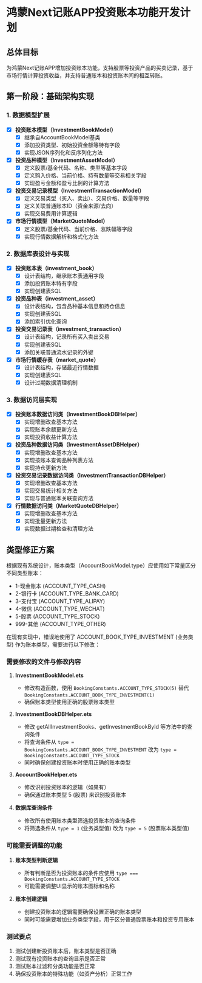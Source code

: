 # 鸿蒙Next记账APP投资账本功能开发计划

## 总体目标

为鸿蒙Next记账APP增加投资账本功能，支持股票等投资产品的买卖记录，基于市场行情计算投资收益，并支持普通账本和投资账本间的相互转账。

## 第一阶段：基础架构实现

### 1. 数据模型扩展

- [x] **投资账本模型（InvestmentBookModel）**
  - [x] 继承自AccountBookModel基类
  - [x] 添加投资类型、初始投资金额等特有字段
  - [x] 实现JSON序列化和反序列化方法

- [x] **投资品种模型（InvestmentAssetModel）**
  - [x] 定义股票/基金代码、名称、类型等基本字段
  - [x] 定义购入价格、当前价格、持有数量等交易相关字段
  - [x] 实现盈亏金额和盈亏比例的计算方法

- [x] **投资交易记录模型（InvestmentTransactionModel）**
  - [x] 定义交易类型（买入、卖出）、交易价格、数量等字段
  - [x] 定义关联普通账本ID（资金来源/去向）
  - [x] 实现交易费用计算逻辑

- [x] **市场行情模型（MarketQuoteModel）**
  - [x] 定义股票/基金代码、当前价格、涨跌幅等字段
  - [x] 实现行情数据解析和格式化方法

### 2. 数据库表设计与实现

- [x] **投资账本表（investment_book）**
  - [x] 设计表结构，继承账本表通用字段
  - [x] 添加投资账本特有字段
  - [x] 实现创建表SQL

- [x] **投资品种表（investment_asset）**
  - [x] 设计表结构，包含品种基本信息和持仓信息
  - [x] 实现创建表SQL
  - [x] 添加索引优化查询

- [x] **投资交易记录表（investment_transaction）**
  - [x] 设计表结构，记录所有买入卖出交易
  - [x] 实现创建表SQL
  - [x] 添加关联普通流水记录的外键

- [x] **市场行情缓存表（market_quote）**
  - [x] 设计表结构，存储最近行情数据
  - [x] 实现创建表SQL
  - [x] 设计过期数据清理机制

### 3. 数据访问层实现

- [x] **投资账本数据访问类（InvestmentBookDBHelper）**
  - [x] 实现增删改查基本方法
  - [x] 实现账本余额更新方法
  - [x] 实现投资收益计算方法

- [x] **投资品种数据访问类（InvestmentAssetDBHelper）**
  - [x] 实现增删改查基本方法
  - [x] 实现按账本查询品种列表方法
  - [x] 实现持仓更新方法

- [x] **投资交易记录数据访问类（InvestmentTransactionDBHelper）**
  - [x] 实现增删改查基本方法
  - [x] 实现交易统计相关方法
  - [x] 实现与普通账本关联查询方法

- [x] **行情数据访问类（MarketQuoteDBHelper）**
  - [x] 实现增删改查基本方法
  - [x] 实现批量更新方法
  - [x] 实现数据过期检查和清理方法

## 类型修正方案

根据现有系统设计，账本类型（AccountBookModel.type）应使用如下常量区分不同类型账本：
- 1-现金账本 (ACCOUNT_TYPE_CASH)
- 2-银行卡 (ACCOUNT_TYPE_BANK_CARD)
- 3-支付宝 (ACCOUNT_TYPE_ALIPAY)
- 4-微信 (ACCOUNT_TYPE_WECHAT)
- 5-股票 (ACCOUNT_TYPE_STOCK)
- 999-其他 (ACCOUNT_TYPE_OTHER)

在现有实现中，错误地使用了 ACCOUNT_BOOK_TYPE_INVESTMENT (业务类型) 作为账本类型，需要进行以下修改：

### 需要修改的文件与修改内容

1. **InvestmentBookModel.ets**
   - 修改构造函数，使用 `BookingConstants.ACCOUNT_TYPE_STOCK(5)` 替代 `BookingConstants.ACCOUNT_BOOK_TYPE_INVESTMENT(1)`
   - 确保账本类型使用正确的股票账本类型

2. **InvestmentBookDBHelper.ets**
   - 修改 getAllInvestmentBooks、getInvestmentBookById 等方法中的查询条件
   - 将查询条件从 `type = BookingConstants.ACCOUNT_BOOK_TYPE_INVESTMENT` 改为 `type = BookingConstants.ACCOUNT_TYPE_STOCK`
   - 同时确保创建投资账本时使用正确的账本类型

3. **AccountBookHelper.ets**
   - 修改识别投资账本的逻辑（如果有）
   - 确保通过账本类型 5 (股票) 来识别投资账本

4. **数据库查询条件**
   - 修改所有使用账本类型筛选投资账本的查询条件
   - 将筛选条件从 `type = 1` (业务类型值) 改为 `type = 5` (股票账本类型值)

### 可能需要调整的功能

1. **账本类型判断逻辑**
   - 所有判断是否为投资账本的条件应使用 `type === BookingConstants.ACCOUNT_TYPE_STOCK`
   - 可能需要调整UI显示的账本图标和名称

2. **账本创建逻辑**
   - 创建投资账本的逻辑需要确保设置正确的账本类型
   - 同时可能需要增加业务类型字段，用于区分普通股票账本和投资专用账本

### 测试要点

1. 测试创建新投资账本后，账本类型是否正确
2. 测试现有投资账本的查询显示是否正常
3. 测试账本过滤和分类功能是否正常
4. 确保投资账本的特殊功能（如资产分析）正常工作

